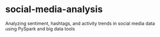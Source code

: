 # social-media-analysis
Analyzing sentiment, hashtags, and activity trends in social media data using PySpark and big data tools

